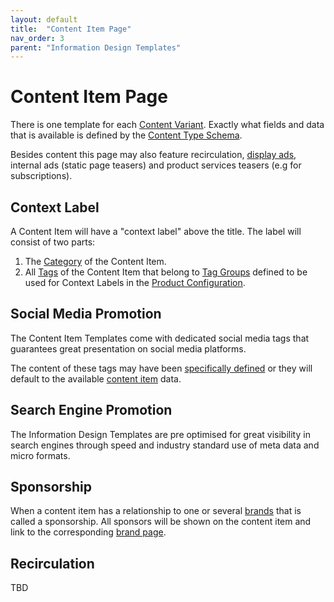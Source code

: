 ```yaml
---
layout: default
title:  "Content Item Page"
nav_order: 3
parent: "Information Design Templates"
---
```


# Content Item Page

There is one template for each [Content Variant](../data-models/content-item.md#content-variants). Exactly what fields and data that is available is defined by the [Content Type Schema](../data-models/content-item.md).

Besides content this page may also feature recirculation, [display ads](../data-models/part-ad.md), internal ads (static page teasers) and product services teasers (e.g for subscriptions).

## Context Label

A Content Item will have a "context label" above the title. The label will consist of two parts:

1. The [Category](../data-models/category.md) of the Content Item.
2. All [Tags](../data-models/tag.md) of the Content Item that belong to [Tag Groups](../data-models/tag-group.md) defined to be used for Context Labels in the [Product Configuration](../configuration/index.md#content-item-context-label-preferences).

## Social Media Promotion

The Content Item Templates come with dedicated social media tags that guarantees great presentation on social media platforms. 

The content of these tags may have been [specifically defined](../data-models/content-item.md#social-media-promotion-data) or they will default to the available [content item](../data-models/content-item.md) data. 

## Search Engine Promotion

The Information Design Templates are pre optimised for great visibility in search engines through speed and industry standard use of meta data and micro formats. 

## Sponsorship

When a content item has a relationship to one or several [brands](../data-models/brand.md) that is called a sponsorship. All sponsors will be shown on the content item and link to the corresponding [brand page](brand.md).

## Recirculation

TBD
